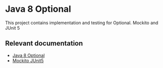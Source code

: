 # Java 8 Optional
This project contains implementation and testing for Optional.
Mockito and JUnit 5

## Relevant documentation
- [Java 8 Optional](https://www.baeldung.com/java-optional)
- [Mockito JUnit5](https://www.baeldung.com/mockito-junit-5-extension)